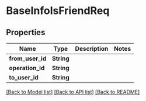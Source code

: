 # BaseInfoIsFriendReq

## Properties

Name | Type | Description | Notes
------------ | ------------- | ------------- | -------------
**from_user_id** | **String** |  | 
**operation_id** | **String** |  | 
**to_user_id** | **String** |  | 

[[Back to Model list]](../README.md#documentation-for-models) [[Back to API list]](../README.md#documentation-for-api-endpoints) [[Back to README]](../README.md)


